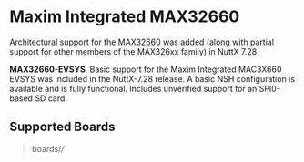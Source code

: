 # Maxim Integrated MAX32660

Architectural support for the MAX32660 was added (along with partial
support for other members of the MAX326xx family) in NuttX 7.28.

**MAX32660-EVSYS**. Basic support for the Maxim Integrated MAC3X660
EVSYS was included in the NuttX-7.28 release. A basic NSH configuration
is available and is fully functional. Includes unverified support for an
SPI0-based SD card.

## Supported Boards

> boards/*/*
